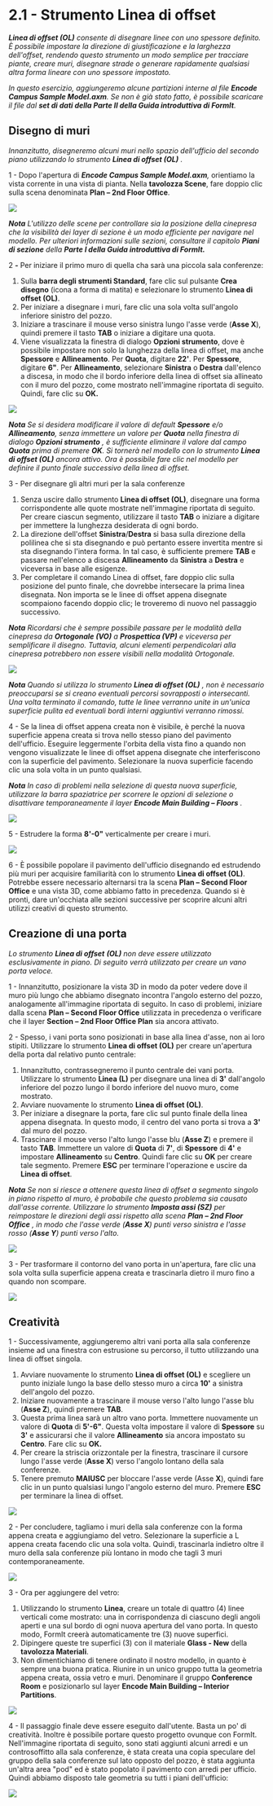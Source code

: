 # 2.1 - Strumento Linea di offset

_**Linea di offset \(OL\)**_ _consente di disegnare linee con uno spessore definito. È possibile impostare la direzione di giustificazione e la larghezza dell'offset, rendendo questo strumento un modo semplice per tracciare piante, creare muri, disegnare strade o generare rapidamente qualsiasi altra forma lineare con uno spessore impostato._

_In questo esercizio, aggiungeremo alcune partizioni interne al file_ _**Encode Campus Sample Model.axm**. Se non è già stato fatto, è possibile scaricare il file dal_ _**set di dati della Parte II della Guida introduttiva di FormIt**._

## Disegno di muri

_Innanzitutto, disegneremo alcuni muri nello spazio dell'ufficio del secondo piano utilizzando lo strumento_ _**Linea di offset \(OL\)**_ _._

1 - Dopo l'apertura di _**Encode Campus Sample Model.axm**,_ orientiamo la vista corrente in una vista di pianta. Nella **tavolozza Scene**, fare doppio clic sulla scena denominata **Plan – 2nd Floor Office**.

![](../../.gitbook/assets/0_orienting-view_annotated_edited_edited-again.png)

_**Nota**_ _L'utilizzo delle scene per controllare sia la posizione della cinepresa che la visibilità dei layer di sezione è un modo efficiente per navigare nel modello. Per ulteriori informazioni sulle sezioni, consultare il capitolo_ _**Piani di sezione**_ _della **Parte I della Guida introduttiva di FormIt.**_

2 _**-**_ Per iniziare il primo muro di quella cha sarà una piccola sala conferenze:

1. Sulla **barra degli strumenti Standard**, fare clic sul pulsante **Crea disegno** \(icona a forma di matita\) e selezionare lo strumento **Linea di offset \(OL\)**.
2. Per iniziare a disegnare i muri, fare clic una sola volta sull'angolo inferiore sinistro del pozzo.
3. Iniziare a trascinare il mouse verso sinistra lungo l'asse verde \(**Asse X**\), quindi premere il tasto **TAB** o iniziare a digitare una quota.
4. Viene visualizzata la finestra di dialogo **Opzioni strumento**, dove è possibile impostare non solo la lunghezza della linea di offset, ma anche **Spessore** e **Allineamento**. Per **Quota**, digitare **22'**. Per **Spessore**, digitare **6"**. Per **Allineamento**, selezionare **Sinistra** o **Destra** dall'elenco a discesa, in modo che il bordo inferiore della linea di offset sia allineato con il muro del pozzo, come mostrato nell'immagine riportata di seguito. Quindi, fare clic su **OK.**

![](../../.gitbook/assets/1_first-offset-line_combined_annotated_edited.png)

_**Nota**_ _Se si desidera modificare il valore di default_ _**Spessore**_ _e/o_ _**Allineamento**, senza immettere un valore per_ _**Quota**_ _nella finestra di dialogo_ _**Opzioni strumento**_ _, è sufficiente eliminare il valore dal campo_ _**Quota**_ _prima di premere_ _**OK**. Si tornerà nel modello con lo strumento_ _**Linea di offset \(OL\)**_ _ancora attivo. Ora è possibile fare clic nel modello per definire il punto finale successivo della linea di offset._

3 - Per disegnare gli altri muri per la sala conferenze

1. Senza uscire dallo strumento **Linea di offset \(OL\)**, disegnare una forma corrispondente alle quote mostrate nell'immagine riportata di seguito. Per creare ciascun segmento, utilizzare il tasto **TAB** o iniziare a digitare per immettere la lunghezza desiderata di ogni bordo.
2. La direzione dell'offset **Sinistra**/**Destra** si basa sulla direzione della polilinea che si sta disegnando e può pertanto essere invertita mentre si sta disegnando l'intera forma. In tal caso, è sufficiente premere **TAB** e passare nell'elenco a discesa **Allineamento** da **Sinistra** a **Destra** e viceversa in base alle esigenze.
3. Per completare il comando Linea di offset, fare doppio clic sulla posizione del punto finale, che dovrebbe intersecare la prima linea disegnata. Non importa se le linee di offset appena disegnate scompaiono facendo doppio clic; le troveremo di nuovo nel passaggio successivo.

_**Nota**_ _Ricordarsi che è sempre possibile passare per le modalità della cinepresa da_ _**Ortogonale \(VO\)**_ _a_ _**Prospettica \(VP\)**_ _e viceversa per semplificare il disegno. Tuttavia, alcuni elementi perpendicolari alla cinepresa potrebbero non essere visibili nella modalità Ortogonale._

![](../../.gitbook/assets/2%20%2810%29.png)

_**Nota**_ _Quando si utilizza lo strumento_ _**Linea di offset \(OL\)**_ _, non è necessario preoccuparsi se si creano eventuali percorsi sovrapposti o intersecanti. Una volta terminato il comando, tutte le linee verranno unite in un'unica superficie pulita ed eventuali bordi interni aggiuntivi verranno rimossi._

4 - Se la linea di offset appena creata non è visibile, è perché la nuova superficie appena creata si trova nello stesso piano del pavimento dell'ufficio. Eseguire leggermente l'orbita della vista fino a quando non vengono visualizzate le linee di offset appena disegnate che interferiscono con la superficie del pavimento. Selezionare la nuova superficie facendo clic una sola volta in un punto qualsiasi.

_**Nota**_ _In caso di problemi nella selezione di questa nuova superficie, utilizzare la barra spaziatrice per scorrere le opzioni di selezione o disattivare temporaneamente il layer_ _**Encode Main Building – Floors**_ _._

![](../../.gitbook/assets/3%20%2814%29.png)

5 - Estrudere la forma **8'-0"** verticalmente per creare i muri.

![](../../.gitbook/assets/4%20%2815%29.png)

6 - È possibile popolare il pavimento dell'ufficio disegnando ed estrudendo più muri per acquisire familiarità con lo strumento **Linea di offset \(OL\)**. Potrebbe essere necessario alternarsi tra la scena **Plan – Second Floor Office** e una vista 3D, come abbiamo fatto in precedenza. Quando si è pronti, dare un'occhiata alle sezioni successive per scoprire alcuni altri utilizzi creativi di questo strumento.

## Creazione di una porta

_Lo strumento_ _**Linea di offset**_ _**\(OL\)**_ _non deve essere utilizzato esclusivamente in piano. Di seguito verrà utilizzato per creare un vano porta veloce._

1 - Innanzitutto, posizionare la vista 3D in modo da poter vedere dove il muro più lungo che abbiamo disegnato incontra l'angolo esterno del pozzo, analogamente all'immagine riportata di seguito. In caso di problemi, iniziare dalla scena **Plan – Second Floor Office** utilizzata in precedenza o verificare che il layer **Section – 2nd Floor Office Plan** sia ancora attivato.

2 - Spesso, i vani porta sono posizionati in base alla linea d'asse, non ai loro stipiti. Utilizzare lo strumento **Linea di offset \(OL\)** per creare un'apertura della porta dal relativo punto centrale: 

1. Innanzitutto, contrassegneremo il punto centrale dei vani porta. Utilizzare lo strumento **Linea \(L\)** per disegnare una linea di **3'** dall'angolo inferiore del pozzo lungo il bordo inferiore del nuovo muro, come mostrato.
2. Avviare nuovamente lo strumento **Linea di offset \(OL\)**.
3. Per iniziare a disegnare la porta, fare clic sul punto finale della linea appena disegnata. In questo modo, il centro del vano porta si trova a **3'** dal muro del pozzo.
4. Trascinare il mouse verso l'alto lungo l'asse blu \(**Asse Z**\) e premere il tasto **TAB**. Immettere un valore di **Quota** di **7'**, di **Spessore** di **4'** e impostare **Allineamento** su **Centro**. Quindi fare clic su **OK** per creare tale segmento. Premere **ESC** per terminare l'operazione e uscire da **Linea di offset**.

_**Nota**_ _Se non si riesce a ottenere questa linea di offset a segmento singolo in piano rispetto al muro, è probabile che questo problema sia causato dall'asse corrente. Utilizzare lo strumento_ _**Imposta assi \(SZ\)**_ _per reimpostare le direzioni degli assi rispetto alla scena_ _**Plan – 2nd Floor Office**_ _, in modo che l'asse verde \(**Asse X**\) punti verso sinistra e l'asse rosso \(**Asse Y**\) punti verso l'alto._

![](../../.gitbook/assets/5%20%288%29.png)

3 - Per trasformare il contorno del vano porta in un'apertura, fare clic una sola volta sulla superficie appena creata e trascinarla dietro il muro fino a quando non scompare.

![](../../.gitbook/assets/6%20%285%29.png)

## Creatività

1 - Successivamente, aggiungeremo altri vani porta alla sala conferenze insieme ad una finestra con estrusione su percorso, il tutto utilizzando una linea di offset singola.

1. Avviare nuovamente lo strumento **Linea di offset \(OL\)** e scegliere un punto iniziale lungo la base dello stesso muro a circa **10'** a sinistra dell'angolo del pozzo.
2. Iniziare nuovamente a trascinare il mouse verso l'alto lungo l'asse blu \(**Asse Z**\), quindi premere **TAB**.
3. Questa prima linea sarà un altro vano porta. Immettere nuovamente un valore di **Quota** di **5'-6"**. Questa volta impostare il valore di **Spessore** su **3'** e assicurarsi che il valore **Allineamento** sia ancora impostato su **Centro**. Fare clic su **OK.**
4. Per creare la striscia orizzontale per la finestra, trascinare il cursore lungo l'asse verde \(**Asse X**\) verso l'angolo lontano della sala conferenze.
5. Tenere premuto **MAIUSC** per bloccare l'asse verde \(Asse **X**\), quindi fare clic in un punto qualsiasi lungo l'angolo esterno del muro. Premere **ESC** per terminare la linea di offset.

![](../../.gitbook/assets/7%20%286%29.png)

2 - Per concludere, tagliamo i muri della sala conferenze con la forma appena creata e aggiungiamo del vetro. Selezionare la superficie a L appena creata facendo clic una sola volta. Quindi, trascinarla indietro oltre il muro della sala conferenze più lontano in modo che tagli 3 muri contemporaneamente.

![](../../.gitbook/assets/8%20%282%29.png)

3 - Ora per aggiungere del vetro:

1. Utilizzando lo strumento **Linea**, creare un totale di quattro \(4\) linee verticali come mostrato: una in corrispondenza di ciascuno degli angoli aperti e una sul bordo di ogni nuova apertura del vano porta. In questo modo, FormIt creerà automaticamente tre \(3\) nuove superfici.
2. Dipingere queste tre superfici \(3\) con il materiale **Glass - New** della **tavolozza Materiali**.
3. Non dimentichiamo di tenere ordinato il nostro modello, in quanto è sempre una buona pratica. Riunire in un unico gruppo tutta la geometria appena creata, ossia vetro e muri. Denominare il gruppo **Conference Room** e posizionarlo sul layer **Encode Main Building – Interior Partitions**.

![](../../.gitbook/assets/9%20%284%29.png)

4 - Il passaggio finale deve essere eseguito dall'utente. Basta un po' di creatività. Inoltre è possibile portare questo progetto ovunque con FormIt. Nell'immagine riportata di seguito, sono stati aggiunti alcuni arredi e un controsoffitto alla sala conferenze, è stata creata una copia speculare del gruppo della sala conferenze sul lato opposto del pozzo, è stata aggiunta un'altra area "pod" ed è stato popolato il pavimento con arredi per ufficio. Quindi abbiamo disposto tale geometria su tutti i piani dell'ufficio:

![](../../.gitbook/assets/10_finished.png)


